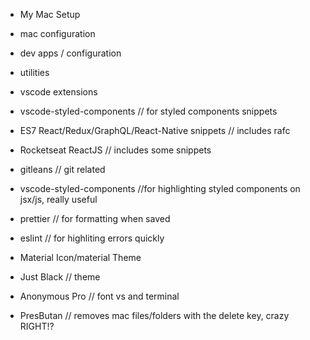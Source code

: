 - My Mac Setup

- mac configuration
- dev apps / configuration
- utilities
- vscode extensions



- vscode-styled-components // for styled components snippets
- ES7 React/Redux/GraphQL/React-Native snippets // includes rafc
- Rocketseat ReactJS // includes some snippets
- gitleans // git related
- vscode-styled-components //for highlighting styled components on jsx/js, really useful
- prettier // for formatting when saved
- eslint // for highliting errors quickly
- Material Icon/material Theme
- Just Black // theme
- Anonymous Pro // font vs and terminal
- PresButan // removes mac files/folders with the delete key, crazy RIGHT!?

